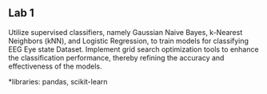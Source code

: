 ## Lab 1
Utilize supervised classifiers, namely Gaussian Naive Bayes, k-Nearest Neighbors (kNN), and Logistic Regression, to train models for classifying EEG Eye state Dataset. Implement grid search optimization tools to enhance the classification performance, thereby refining the accuracy and effectiveness of the models.

*libraries: pandas, scikit-learn
